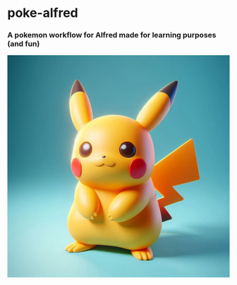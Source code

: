 # poke-alfred
### A pokemon workflow for Alfred made for learning purposes (and fun)

![pikachu](resources/logo-full.jpg)